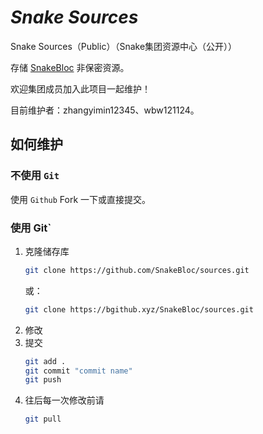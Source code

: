 # _Snake Sources_

Snake Sources（Public）（Snake集团资源中心（公开））

存储 [SnakeBloc](https://hydro.ac/d/Snake/) 非保密资源。

欢迎集团成员加入此项目一起维护！

目前维护者：zhangyimin12345、wbw121124。

## 如何维护

### 不使用 `Git`

使用 `Github` Fork 一下或直接提交。

### 使用 Git`

1. 克隆储存库
   ```sh
   git clone https://github.com/SnakeBloc/sources.git
   ```
   或：
   ```sh
   git clone https://bgithub.xyz/SnakeBloc/sources.git
   ```
2. 修改
3. 提交
   ```sh
   git add .
   git commit "commit name"
   git push
   ```
4. 往后每一次修改前请
   ```sh
   git pull
   ```
